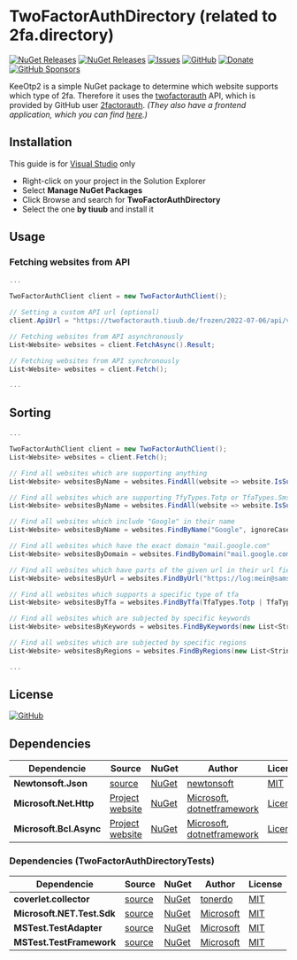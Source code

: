 # TwoFactorAuthDirectory (related to 2fa.directory)
[![NuGet Releases](https://img.shields.io/nuget/v/TwoFactorAuthDirectory)](https://www.nuget.org/packages/TwoFactorAuthDirectory/)
[![NuGet Releases](https://img.shields.io/nuget/dt/TwoFactorAuthDirectory)](https://www.nuget.org/packages/TwoFactorAuthDirectory/)
[![Issues](https://img.shields.io/github/issues/tiuub/TwoFactorAuthDirectory)](https://github.com/tiuub/TwoFactorAuthDirectory/issues)
[![GitHub](https://img.shields.io/github/license/tiuub/TwoFactorAuthDirectory)](https://github.com/tiuub/TwoFactorAuthDirectory/blob/master/LICENSE.md)
[![Donate](https://img.shields.io/badge/donate-PayPal-green.svg)](https://www.paypal.com/cgi-bin/webscr?cmd=_s-xclick&hosted_button_id=5F5QB7744AD5G&source=url)
[![GitHub Sponsors](https://img.shields.io/github/sponsors/tiuub)](https://github.com/sponsors/tiuub)


KeeOtp2 is a simple NuGet package to determine which website supports which type of 2fa. Therefore it uses the [twofactorauth](https://github.com/2factorauth/twofactorauth) API, which is provided by GitHub user [2factorauth](https://github.com/2factorauth). *(They also have a frontend application, which you can find [here](https://2fa.directory/).)*


## Installation
This guide is for [Visual Studio](https://visualstudio.microsoft.com/de/) only
 - Right-click on your project in the Solution Explorer
 - Select **Manage NuGet Packages**
 - Click Browse and search for **TwoFactorAuthDirectory**
 - Select the one **by tiuub** and install it


## Usage

### Fetching websites from API

```c#
...

TwoFactorAuthClient client = new TwoFactorAuthClient();

// Setting a custom API url (optional)
client.ApiUrl = "https://twofactorauth.tiuub.de/frozen/2022-07-06/api/v3/all.json";

// Fetching websites from API asynchronously
List<Website> websites = client.FetchAsync().Result;

// Fetching websites from API synchronously
List<Website> websites = client.Fetch();

...
```



## Sorting

```c#
...

TwoFactorAuthClient client = new TwoFactorAuthClient();
List<Website> websites = client.Fetch();

// Find all websites which are supporting anything
List<Website> websitesByName = websites.FindAll(website => website.IsSupportingAny());

// Find all websites which are supporting TfyTypes.Totp or TfaTypes.Sms
List<Website> websitesByName = websites.FindAll(website => website.IsSupporting(TfaTypes.Totp | TfaTypes.Sms));

// Find all websites which include "Google" in their name
List<Website> websitesByName = websites.FindByName("Google", ignoreCase: true);

// Find all websites which have the exact domain "mail.google.com"
List<Website> websitesByDomain = websites.FindByDomain("mail.google.com");

// Find all websites which have parts of the given url in their url field or in their additional_domains/domain field
List<Website> websitesByUrl = websites.FindByUrl("https://log:mein@samsung.com/test-path?test-parameter:123");

// Find all websites which supports a specific type of tfa
List<Website> websitesByTfa = websites.FindByTfa(TfaTypes.Totp | TfaTypes.Sms);

// Find all websites which are subjected by specific keywords
List<Website> websitesByKeywords = websites.FindByKeywords(new List<String>() { "email", "security" });

// Find all websites which are subjected by specific regions
List<Website> websitesByRegions = websites.FindByRegions(new List<String>() { "us", "de" });

...
```


## License

[![GitHub](https://img.shields.io/github/license/tiuub/TwoFactorAuthDirectory)](https://github.com/tiuub/TwoFactorAuthDirectory/blob/master/LICENSE.md)



## Dependencies

Dependencie | Source | NuGet | Author | License
--- | --- | --- | --- | ---
**Newtonsoft.Json** | [source](https://github.com/JamesNK/Newtonsoft.Json) | [NuGet](https://www.nuget.org/packages/Newtonsoft.Json) | [newtonsoft](https://www.nuget.org/profiles/newtonsoft) | [MIT](https://licenses.nuget.org/MIT)
**Microsoft.Net.Http** | [Project website](https://devblogs.microsoft.com/bclteam/p/httpclient.aspx) | [NuGet](https://www.nuget.org/packages/Microsoft.Net.Http) | [Microsoft](https://www.nuget.org/profiles/microsoft), [dotnetframework](https://www.nuget.org/profiles/dotnetframework) | [License](https://dotnet.microsoft.com/en-us/dotnet_library_license.htm)
**Microsoft.Bcl.Async** | [Project website](https://devblogs.microsoft.com/bclteam/p/asynctargetingpackkb.aspx) | [NuGet](https://www.nuget.org/packages/Microsoft.Bcl.Async/) | [Microsoft](https://www.nuget.org/profiles/microsoft), [dotnetframework](https://www.nuget.org/profiles/dotnetframework) | [License](https://dotnet.microsoft.com/en-us/dotnet_library_license.htm)



### Dependencies (TwoFactorAuthDirectoryTests)

Dependencie | Source | NuGet | Author | License
--- | --- | --- | --- | ---
**coverlet.collector** | [source](https://github.com/coverlet-coverage/coverlet) | [NuGet](https://www.nuget.org/packages/coverlet.collector/) | [tonerdo](https://www.nuget.org/profiles/tonerdo) | [MIT](https://licenses.nuget.org/MIT)
**Microsoft.NET.Test.Sdk** | [source](https://github.com/microsoft/vstest/) | [NuGet](https://www.nuget.org/packages/Microsoft.NET.Test.Sdk/) | [Microsoft](https://www.nuget.org/profiles/Microsoft) | [MIT](https://www.nuget.org/packages/Microsoft.NET.Test.Sdk/17.3.1/License)
**MSTest.TestAdapter** | [source](https://github.com/microsoft/testfx) | [NuGet](https://www.nuget.org/packages/MSTest.TestAdapter/) | [Microsoft](https://www.nuget.org/profiles/Microsoft) | [MIT](https://licenses.nuget.org/MIT)
**MSTest.TestFramework** | [source](https://github.com/microsoft/testfx) | [NuGet](https://www.nuget.org/packages/MSTest.TestFramework/) | [Microsoft](https://www.nuget.org/profiles/Microsoft) | [MIT](https://licenses.nuget.org/MIT)
